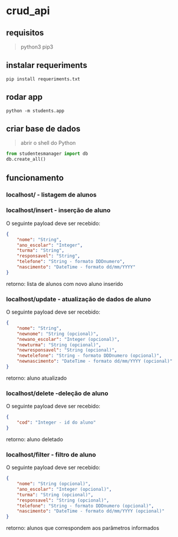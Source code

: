 # crud_api

## requisitos
> python3
pip3

## instalar requeriments
`pip install requeriments.txt`

## rodar app
`python -m students.app`

## criar base de dados
> abrir o shell do Python
```python
from studentesmanager import db
db.create_all()
```

## funcionamento

### localhost/ - listagem de alunos

### localhost/insert - inserção de aluno
O seguinte payload deve ser recebido:
```json
{
    "nome": "String",
    "ano_escolar": "Integer",
    "turma": "String",
    "responsavel": "String",
    "telefone": "String - formato DDDnumero",
    "nascimento": "DateTime - formato dd/mm/YYYY"
}
```

retorno: lista de alunos com novo aluno inserido

### localhost/update - atualização de dados de aluno
O seguinte payload deve ser recebido:
```json
{
    "nome": "String",
    "newnome": "String (opcional)",
    "newano_escolar": "Integer (opcional)",
    "newturma": "String (opcional)",
    "newresponsavel": "String (opcional)",
    "newtelefone": "String - formato DDDnumero (opcional)",
    "newnascimento": "DateTime - formato dd/mm/YYYY (opcional)"
}
```

retorno: aluno atualizado

### localhost/delete -deleção de aluno
O seguinte payload deve ser recebido:
```json
{
    "cod": "Integer - id do aluno"
}
```

retorno: aluno deletado

### localhost/filter - filtro de aluno
O seguinte payload deve ser recebido:
```json
{
    "nome": "String (opcional)",
    "ano_escolar": "Integer (opcional)",
    "turma": "String (opcional)",
    "responsavel": "String (opcional)",
    "telefone": "String - formato DDDnumero (opcional)",
    "nascimento": "DateTime - formato dd/mm/YYYY (opcional)"
}
```

retorno: alunos que correspondem aos parâmetros informados
